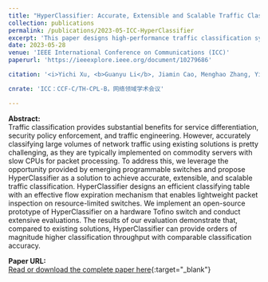 ```yaml
---
title: "HyperClassifier: Accurate, Extensible and Scalable Traffic Classification with Programmable Switches"
collection: publications
permalink: /publications/2023-05-ICC-HyperClassifier
excerpt: 'This paper designs high-performance traffic classification system with programmable switches'
date: 2023-05-28
venue: 'IEEE International Conference on Communications (ICC)'
paperurl: 'https://ieeexplore.ieee.org/document/10279686'

citation: '<i>Yichi Xu, <b>Guanyu Li</b>, Jiamin Cao, Menghao Zhang, Ying Liu, Mingwei Xu. &quot;HyperClassifier: Accurate, Extensible and Scalable Traffic Classification with Programmable Switches&quot;. In IEEE International Conference on Communications (ICC ''23), Rome, Italy, May 28-June 01, 2023.</i>'

cnrate: 'ICC：CCF-C/TH-CPL-B，网络领域学术会议'

---
```

**Abstract:**  
Traffic classification provides substantial benefits for service differentiation, security policy enforcement, and traffic engineering. However, accurately classifying large volumes of network traffic using existing solutions is pretty challenging, as they are typically implemented on commodity servers with slow CPUs for packet processing. To address this, we leverage the opportunity provided by emerging programmable switches and propose HyperClassifier as a solution to achieve accurate, extensible, and scalable traffic classification. HyperClassifier designs an efficient classifying table with an effective flow expiration mechanism that enables lightweight packet inspection on resource-limited switches. We implement an open-source prototype of HyperClassifier on a hardware Tofino switch and conduct extensive evaluations. The results of our evaluation demonstrate that, compared to existing solutions, HyperClassifier can provide orders of magnitude higher classification throughput with comparable classification accuracy.

**Paper URL:**  
[Read or download the complete paper here](https://ieeexplore.ieee.org/document/10279686){:target="\_blank"}
